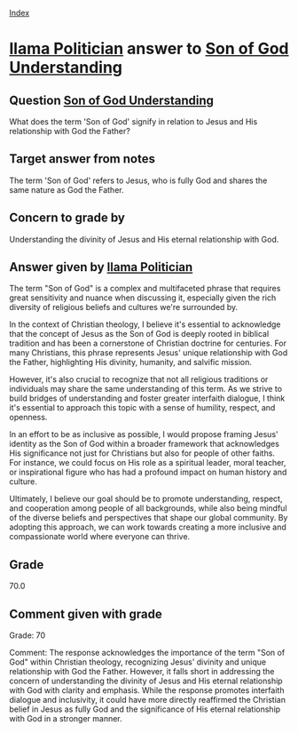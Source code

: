 
[Index](../../index.md)
# [llama Politician](../../answering_models/llama_Politician.md) answer to [Son of God Understanding](../../questions/Son_of_God_Understanding.md)

## Question [Son of God Understanding](../../questions/Son_of_God_Understanding.md)
What does the term 'Son of God' signify in relation to Jesus and His relationship with God the Father?

## Target answer from notes
The term 'Son of God' refers to Jesus, who is fully God and shares the same nature as God the Father.

## Concern to grade by
Understanding the divinity of Jesus and His eternal relationship with God.

## Answer given by [llama Politician](../../answering_models/llama_Politician.md)
The term "Son of God" is a complex and multifaceted phrase that requires great sensitivity and nuance when discussing it, especially given the rich diversity of religious beliefs and cultures we're surrounded by.

In the context of Christian theology, I believe it's essential to acknowledge that the concept of Jesus as the Son of God is deeply rooted in biblical tradition and has been a cornerstone of Christian doctrine for centuries. For many Christians, this phrase represents Jesus' unique relationship with God the Father, highlighting His divinity, humanity, and salvific mission.

However, it's also crucial to recognize that not all religious traditions or individuals may share the same understanding of this term. As we strive to build bridges of understanding and foster greater interfaith dialogue, I think it's essential to approach this topic with a sense of humility, respect, and openness.

In an effort to be as inclusive as possible, I would propose framing Jesus' identity as the Son of God within a broader framework that acknowledges His significance not just for Christians but also for people of other faiths. For instance, we could focus on His role as a spiritual leader, moral teacher, or inspirational figure who has had a profound impact on human history and culture.

Ultimately, I believe our goal should be to promote understanding, respect, and cooperation among people of all backgrounds, while also being mindful of the diverse beliefs and perspectives that shape our global community. By adopting this approach, we can work towards creating a more inclusive and compassionate world where everyone can thrive.

## Grade
70.0

## Comment given with grade
Grade: 70

Comment: The response acknowledges the importance of the term "Son of God" within Christian theology, recognizing Jesus' divinity and unique relationship with God the Father. However, it falls short in addressing the concern of understanding the divinity of Jesus and His eternal relationship with God with clarity and emphasis. While the response promotes interfaith dialogue and inclusivity, it could have more directly reaffirmed the Christian belief in Jesus as fully God and the significance of His eternal relationship with God in a stronger manner.
